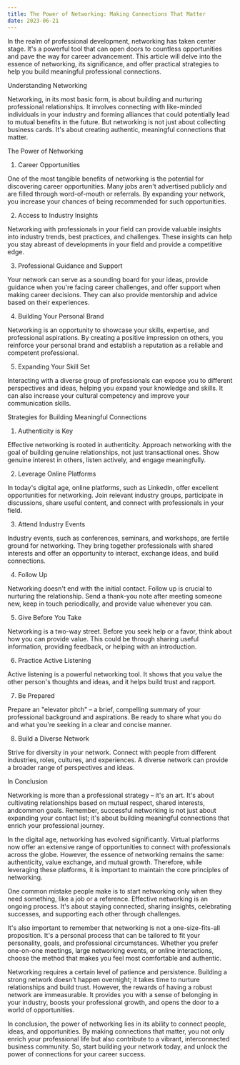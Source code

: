```yaml
---
title: The Power of Networking: Making Connections That Matter
date: 2023-06-21
---
```

In the realm of professional development, networking has taken center stage. It's a powerful tool that can open doors to countless opportunities and pave the way for career advancement. This article will delve into the essence of networking, its significance, and offer practical strategies to help you build meaningful professional connections.

Understanding Networking

Networking, in its most basic form, is about building and nurturing professional relationships. It involves connecting with like-minded individuals in your industry and forming alliances that could potentially lead to mutual benefits in the future. But networking is not just about collecting business cards. It's about creating authentic, meaningful connections that matter.

The Power of Networking

1. Career Opportunities

One of the most tangible benefits of networking is the potential for discovering career opportunities. Many jobs aren't advertised publicly and are filled through word-of-mouth or referrals. By expanding your network, you increase your chances of being recommended for such opportunities.

2. Access to Industry Insights

Networking with professionals in your field can provide valuable insights into industry trends, best practices, and challenges. These insights can help you stay abreast of developments in your field and provide a competitive edge.

3. Professional Guidance and Support

Your network can serve as a sounding board for your ideas, provide guidance when you're facing career challenges, and offer support when making career decisions. They can also provide mentorship and advice based on their experiences.

4. Building Your Personal Brand

Networking is an opportunity to showcase your skills, expertise, and professional aspirations. By creating a positive impression on others, you reinforce your personal brand and establish a reputation as a reliable and competent professional.

5. Expanding Your Skill Set

Interacting with a diverse group of professionals can expose you to different perspectives and ideas, helping you expand your knowledge and skills. It can also increase your cultural competency and improve your communication skills.

Strategies for Building Meaningful Connections

1. Authenticity is Key

Effective networking is rooted in authenticity. Approach networking with the goal of building genuine relationships, not just transactional ones. Show genuine interest in others, listen actively, and engage meaningfully.

2. Leverage Online Platforms

In today's digital age, online platforms, such as LinkedIn, offer excellent opportunities for networking. Join relevant industry groups, participate in discussions, share useful content, and connect with professionals in your field.

3. Attend Industry Events

Industry events, such as conferences, seminars, and workshops, are fertile ground for networking. They bring together professionals with shared interests and offer an opportunity to interact, exchange ideas, and build connections.

4. Follow Up

Networking doesn't end with the initial contact. Follow up is crucial to nurturing the relationship. Send a thank-you note after meeting someone new, keep in touch periodically, and provide value whenever you can.

5. Give Before You Take

Networking is a two-way street. Before you seek help or a favor, think about how you can provide value. This could be through sharing useful information, providing feedback, or helping with an introduction.

6. Practice Active Listening

Active listening is a powerful networking tool. It shows that you value the other person's thoughts and ideas, and it helps build trust and rapport.

7. Be Prepared

Prepare an "elevator pitch" – a brief, compelling summary of your professional background and aspirations. Be ready to share what you do and what you're seeking in a clear and concise manner.

8. Build a Diverse Network

Strive for diversity in your network. Connect with people from different industries, roles, cultures, and experiences. A diverse network can provide a broader range of perspectives and ideas.

In Conclusion

Networking is more than a professional strategy – it's an art. It's about cultivating relationships based on mutual respect, shared interests, andcommon goals. Remember, successful networking is not just about expanding your contact list; it's about building meaningful connections that enrich your professional journey.

In the digital age, networking has evolved significantly. Virtual platforms now offer an extensive range of opportunities to connect with professionals across the globe. However, the essence of networking remains the same: authenticity, value exchange, and mutual growth. Therefore, while leveraging these platforms, it is important to maintain the core principles of networking.

One common mistake people make is to start networking only when they need something, like a job or a reference. Effective networking is an ongoing process. It's about staying connected, sharing insights, celebrating successes, and supporting each other through challenges.

It's also important to remember that networking is not a one-size-fits-all proposition. It's a personal process that can be tailored to fit your personality, goals, and professional circumstances. Whether you prefer one-on-one meetings, large networking events, or online interactions, choose the method that makes you feel most comfortable and authentic.

Networking requires a certain level of patience and persistence. Building a strong network doesn't happen overnight; it takes time to nurture relationships and build trust. However, the rewards of having a robust network are immeasurable. It provides you with a sense of belonging in your industry, boosts your professional growth, and opens the door to a world of opportunities.

In conclusion, the power of networking lies in its ability to connect people, ideas, and opportunities. By making connections that matter, you not only enrich your professional life but also contribute to a vibrant, interconnected business community. So, start building your network today, and unlock the power of connections for your career success.